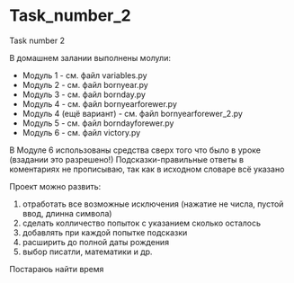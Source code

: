 # Task_number_2

Task number 2

В домашнем залании выполнены молули:
- Модуль 1 - см. файл variables.py
- Модуль 2 - см. файл bornyear.py
- Модуль 3 - см. файл bornday.py
- Модуль 4 - см. файл bornyearforewer.py
- Модуль 4 (ещё вариант) - см. файл bornyearforewer_2.py
- Модуль 5 - см. файл borndayforewer.py
- Модуль 6 - см. файл victory.py

В Модуле 6 использованы средства сверх того что было в уроке (взадании это разрешено!)
Подсказки-правильные ответы в коментариях не прописываю, так как в исходном словаре всё указано



Проект можно развить: 
1. отработать все возможные исключения (нажатие не числа, пустой ввод, длинна символа)
2. сделать колличество попыток с указанием сколько осталось
3. добавлять при каждой попытке подсказки
4. расширить до полной даты рождения
5. выбор писатли, математики и др.


Постараюь найти время